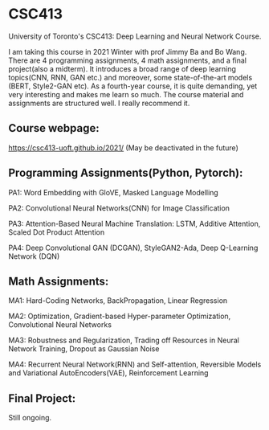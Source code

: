 # CSC413
University of Toronto's CSC413: Deep Learning and Neural Network Course. 

I am taking this course in 2021 Winter with prof Jimmy Ba and Bo Wang. There are 4 programming assignments, 4 math assignments, and a final project(also a midterm). It introduces a broad range of deep learning topics(CNN, RNN, GAN etc.) and moreover, some state-of-the-art models (BERT, Style2-GAN etc). As a fourth-year course, it is quite demanding, yet very interesting and makes me learn so much. The course material and assignments are structured well. I really recommend it. 

## Course webpage:
https://csc413-uoft.github.io/2021/  (May be deactivated in the future)



## Programming Assignments(Python, Pytorch):
PA1: Word Embedding with GloVE, Masked Language Modelling

PA2: Convolutional Neural Networks(CNN) for Image Classification

PA3: Attention-Based Neural Machine Translation: LSTM, Additive Attention, Scaled Dot Product Attention

PA4: Deep Convolutional GAN (DCGAN), StyleGAN2-Ada, Deep Q-Learning Network (DQN)


## Math Assignments:
MA1: Hard-Coding Networks, BackPropagation, Linear Regression

MA2: Optimization, Gradient-based Hyper-parameter Optimization, Convolutional Neural Networks

MA3: Robustness and Regularization, Trading off Resources in Neural Network Training, Dropout as Gaussian Noise

MA4: Recurrent Neural Network(RNN) and Self-attention, Reversible Models and Variational AutoEncoders(VAE), Reinforcement Learning

## Final Project: 

Still ongoing.
